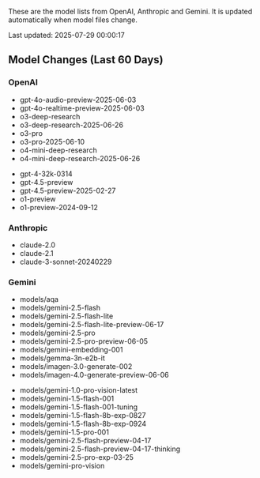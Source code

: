 These are the model lists from OpenAI, Anthropic and Gemini.
It is updated automatically when model files change.

Last updated: 2025-07-29 00:00:17

## Model Changes (Last 60 Days)

### OpenAI

+ gpt-4o-audio-preview-2025-06-03
+ gpt-4o-realtime-preview-2025-06-03
+ o3-deep-research
+ o3-deep-research-2025-06-26
+ o3-pro
+ o3-pro-2025-06-10
+ o4-mini-deep-research
+ o4-mini-deep-research-2025-06-26
- gpt-4-32k-0314
- gpt-4.5-preview
- gpt-4.5-preview-2025-02-27
- o1-preview
- o1-preview-2024-09-12

### Anthropic

- claude-2.0
- claude-2.1
- claude-3-sonnet-20240229

### Gemini

+ models/aqa
+ models/gemini-2.5-flash
+ models/gemini-2.5-flash-lite
+ models/gemini-2.5-flash-lite-preview-06-17
+ models/gemini-2.5-pro
+ models/gemini-2.5-pro-preview-06-05
+ models/gemini-embedding-001
+ models/gemma-3n-e2b-it
+ models/imagen-3.0-generate-002
+ models/imagen-4.0-generate-preview-06-06
- models/gemini-1.0-pro-vision-latest
- models/gemini-1.5-flash-001
- models/gemini-1.5-flash-001-tuning
- models/gemini-1.5-flash-8b-exp-0827
- models/gemini-1.5-flash-8b-exp-0924
- models/gemini-1.5-pro-001
- models/gemini-2.5-flash-preview-04-17
- models/gemini-2.5-flash-preview-04-17-thinking
- models/gemini-2.5-pro-exp-03-25
- models/gemini-pro-vision

